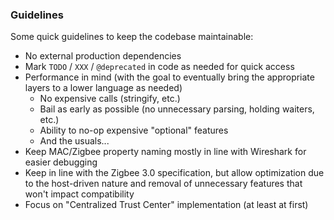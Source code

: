 ### Guidelines

Some quick guidelines to keep the codebase maintainable:

- No external production dependencies
- Mark `TODO` / `XXX` / `@deprecated` in code as needed for quick access
- Performance in mind (with the goal to eventually bring the appropriate layers to a lower language as needed)
  - No expensive calls (stringify, etc.)
  - Bail as early as possible (no unnecessary parsing, holding waiters, etc.)
  - Ability to no-op expensive "optional" features
  - And the usuals...
- Keep MAC/Zigbee property naming mostly in line with Wireshark for easier debugging
- Keep in line with the Zigbee 3.0 specification, but allow optimization due to the host-driven nature and removal of unnecessary features that won't impact compatibility
- Focus on "Centralized Trust Center" implementation (at least at first)
